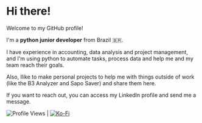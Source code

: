 # Hi there!

Welcome to my GitHub profile!

I'm a **python junior developer** from Brazil 🇧🇷.

I have experience in accounting, data analysis and project management, and I'm using python to automate tasks, process data and help me and my team reach their goals.

Also, Ilike to make personal projects to help me with things outside of work (like the B3 Analyzer and Sapo Saver) and share them here.

If you want to reach out, you can access my LinkedIn profile and send me a message.


![Profile Views](https://komarev.com/ghpvc/?username=krnCode&color=blueviolet) | [![Ko-Fi](https://ko-fi.com/img/githubbutton_sm.svg)](https://ko-fi.com/B0B3V8QAU)
